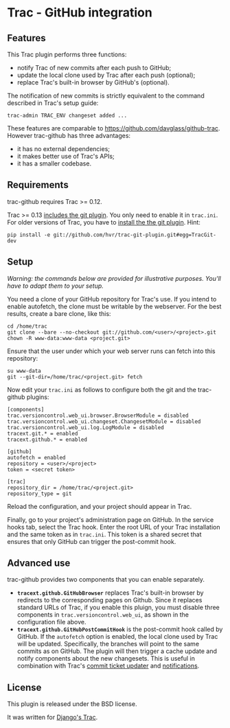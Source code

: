 Trac - GitHub integration
=========================

Features
--------

This Trac plugin performs three functions:

- notify Trac of new commits after each push to GitHub;
- update the local clone used by Trac after each push (optional);
- replace Trac's built-in browser by GitHub's (optional).

The notification of new commits is strictly equivalent to the command described
in Trac's setup guide:

    trac-admin TRAC_ENV changeset added ...

These features are comparable to https://github.com/davglass/github-trac.
However trac-github has three advantages:

- it has no external dependencies;
- it makes better use of Trac's APIs;
- it has a smaller codebase.

Requirements
------------

trac-github requires Trac >= 0.12.

Trac >= 0.13 [includes the git plugin](http://trac.edgewall.org/wiki/TracGit).
You only need to enable it in `trac.ini`. For older versions of Trac, you have
to [install the the git plugin](http://trac-hacks.org/wiki/GitPlugin). Hint:

    pip install -e git://github.com/hvr/trac-git-plugin.git#egg=TracGit-dev

Setup
-----

_Warning: the commands below are provided for illustrative purposes. You'll have
to adapt them to your setup._

You need a clone of your GitHub repository for Trac's use. If you intend to
enable autofetch, the clone must be writable by the webserver. For the best
results, create a bare clone, like this:

    cd /home/trac
    git clone --bare --no-checkout git://github.com/<user>/<project>.git
    chown -R www-data:www-data <project.git>

Ensure that the user under which your web server runs can fetch into this
repository:

    su www-data
    git --git-dir=/home/trac/<project.git> fetch

Now edit your `trac.ini` as follows to configure both the git and the
trac-github plugins:

    [components]
    trac.versioncontrol.web_ui.browser.BrowserModule = disabled
    trac.versioncontrol.web_ui.changeset.ChangesetModule = disabled
    trac.versioncontrol.web_ui.log.LogModule = disabled
    tracext.git.* = enabled
    tracext.github.* = enabled

    [github]
    autofetch = enabled
    repository = <user>/<project>
    token = <secret token>

    [trac]
    repository_dir = /home/trac/<project.git>
    repository_type = git

Reload the configuration, and your project should appear in Trac.

Finally, go to your project's administration page on GitHub. In the service
hooks tab, select the Trac hook. Enter the root URL of your Trac installation
and the same token as in `trac.ini`. This token is a shared secret that ensures
that only GitHub can trigger the post-commit hook.

Advanced use
------------

trac-github provides two components that you can enable separately.

* **`tracext.github.GitHubBrowser`** replaces Trac's built-in browser by
  redirects to the corresponding pages on Github. Since it replaces standard
  URLs of Trac, if you enable this pluign, you must disable three components in
  `trac.versioncontrol.web_ui`, as shown in the configuration file above.
* **`tracext.github.GitHubPostCommitHook`** is the post-commit hook called by
  GitHub. If the `autofetch` option is enabled, the local clone used by Trac
  will be updated. Specifically, the branches will point to the same commits as
  on GitHub. The plugin will then trigger a cache update and notify components
  about the new changesets. This is useful in combination with Trac's [commit
  ticket updater](http://trac.edgewall.org/wiki/CommitTicketUpdater) and
  [notifications](http://trac.edgewall.org/wiki/TracNotification).

License
-------

This plugin is released under the BSD license.

It was written for [Django's Trac](https://code.djangoproject.com/).
